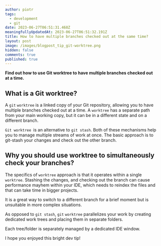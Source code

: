 ```yaml
---
author: piotr
tags:
  - development
  - git
date: 2023-06-27T06:51:31.468Z
meaningfullyUpdatedAt: 2023-06-27T06:51:32.191Z
title: How to have multiple branches checked out at the same time?
layout: post
image: /images/blogpost_tip_git-worktree.png
hidden: false
comments: true
published: true
---
```

**Find out how to use Git worktree to have multiple branches checked out at a time.**

<InstagramEmbed url='https://www.instagram.com/p/CgmUvBuI4TB/' />

## What is a Git worktree?

A `git` `worktree` is a linked copy of your Git repository, allowing you to have multiple branches checked out at a time. A `worktree` has a separate path from your main working copy, but it can be in a different state and on a different branch.

`Git worktree `is an alternative to `git stash`. Both of these mechanisms help you to manage multiple streams of work at once. The basic approach is to git-stash your changes and check out the other branch.

## Why you should use worktree to simultaneously check your branches?

The specifics of `worktree` approach is that it operates within a single `worktree`. Stashing the changes, and checking out the branch can cause performance mayhem within your IDE, which needs to reindex the files and that can take time in bigger projects.

It is a great way to switch to a different branch for a brief moment but is unsuitable in more complex situations.

As opposed to `git stash`, `git` `worktree` parallelizes your work by creating dedicated work trees and placing them in separate folders. 

Each tree/folder is separately managed by a dedicated IDE window.

I hope you enjoyed this bright dev tip!